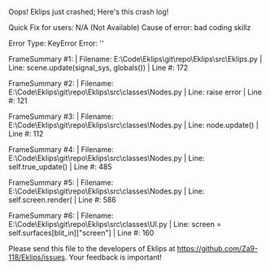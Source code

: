 Oops! Eklips just crashed;
Here's this crash log!

Quick Fix for users: N/A (Not Available)
Cause of error: bad coding skillz

Error Type: KeyError
Error: ''

FrameSummary #1:
  | Filename: E:\Code\Eklips\git\repo\Eklips\src\Eklips.py
  | Line: scene.update(signal_sys, globals())
  | Line #: 172

FrameSummary #2:
  | Filename: E:\Code\Eklips\git\repo\Eklips\src\classes\Nodes.py
  | Line: raise error
  | Line #: 121

FrameSummary #3:
  | Filename: E:\Code\Eklips\git\repo\Eklips\src\classes\Nodes.py
  | Line: node.update()
  | Line #: 112

FrameSummary #4:
  | Filename: E:\Code\Eklips\git\repo\Eklips\src\classes\Nodes.py
  | Line: self.true_update()
  | Line #: 485

FrameSummary #5:
  | Filename: E:\Code\Eklips\git\repo\Eklips\src\classes\Nodes.py
  | Line: self.screen.render(
  | Line #: 586

FrameSummary #6:
  | Filename: E:\Code\Eklips\git\repo\Eklips\src\classes\UI.py
  | Line: screen       = self.surfaces[blit_in]["screen"]
  | Line #: 160


Please send this file to the developers of Eklips at https://github.com/Za9-118/Eklips/issues. 
Your feedback is important!